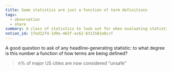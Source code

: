 ```yaml
---
title: Some statistics are just a function of term definitions
tags:
  - observation
  - share
summary: A class of statistics to look out for when evaluating statistical claims
notion_id: 1fed12f4-1d9e-462f-ac62-8311581e8ccf
---
```

A good question to ask of any headline-generating statistic: to what degree is this number a function of how terms are being defined?

> n% of major US cities are now considered “unsafe”
